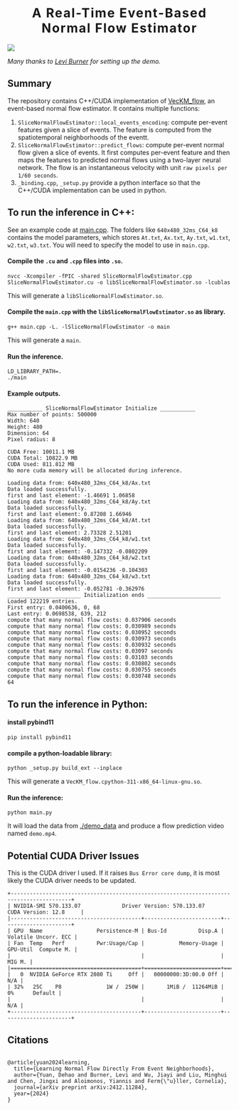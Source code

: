 <h1 align='center' style="text-align:center; font-weight:bold; font-size:2.0em;letter-spacing:2.0px;"> A Real-Time Event-Based Normal Flow Estimator </h1>

![](./assets/demo.gif)

*Many thanks to [Levi Burner](https://www.aftersomemath.com/) for setting up the demo.*
## Summary
The repository contains C++/CUDA implementation of [VecKM_flow](https://github.com/dhyuan99/VecKM_flow), an event-based normal flow estimator. It contains multiple functions:
1. `SliceNormalFlowEstimator::local_events_encoding`: compute per-event features given a slice of events. The feature is computed from the spatiotemporal neighborhoods of the eventt.
2. `SliceNormalFlowEstimator::predict_flows`: compute per-event normal flow given a slice of events. It first computes per-event feature and then maps the features to predicted normal flows using a two-layer neural network. The flow is an instantaneous velocity with unit `raw pixels per 1/60 seconds`.
3. `_binding.cpp`, `_setup.py` provide a python interface so that the C++/CUDA implementation can be used in python.

## To run the inference in C++:
See an example code at [main.cpp](main.cpp). The folders like `640x480_32ms_C64_k8` contains the model parameters, which stores `At.txt`, `Ax.txt`, `Ay.txt`, `w1.txt`, `w2.txt`, `w3.txt`. You will need to specify the model to use in `main.cpp`.

#### Compile the `.cu` and `.cpp` files into `.so`.
```
nvcc -Xcompiler -fPIC -shared SliceNormalFlowEstimator.cpp SliceNormalFlowEstimator.cu -o libSliceNormalFlowEstimator.so -lcublas
```
This will generate a `libSliceNormalFlowEstimator.so`.

#### Compile the `main.cpp` with the `libSliceNormalFlowEstimator.so` as library.
```
g++ main.cpp -L. -lSliceNormalFlowEstimator -o main
```
This will generate a `main`.

#### Run the inference.
```
LD_LIBRARY_PATH=.
./main
```

#### Example outputs.
```
___________ SliceNormalFlowEstimator Initialize ___________
Max number of points: 500000
Width: 640
Height: 480
Dimension: 64
Pixel radius: 8

CUDA Free: 10011.1 MB
CUDA Total: 10822.9 MB
CUDA Used: 811.812 MB
No more cuda memory will be allocated during inference.

Loading data from: 640x480_32ms_C64_k8/Ax.txt
Data loaded successfully.
first and last element: -1.46691 1.06858
Loading data from: 640x480_32ms_C64_k8/Ay.txt
Data loaded successfully.
first and last element: 0.87208 1.66946
Loading data from: 640x480_32ms_C64_k8/At.txt
Data loaded successfully.
first and last element: 2.73328 2.51201
Loading data from: 640x480_32ms_C64_k8/w1.txt
Data loaded successfully.
first and last element: -0.147332 -0.0802209
Loading data from: 640x480_32ms_C64_k8/w2.txt
Data loaded successfully.
first and last element: -0.0154236 -0.104303
Loading data from: 640x480_32ms_C64_k8/w3.txt
Data loaded successfully.
first and last element: -0.052781 -0.362976
_______________________ Initialization ends _______________________
Loaded 122219 entries.
First entry: 0.0400636, 0, 68
Last entry: 0.0698538, 639, 212
compute that many normal flow costs: 0.037906 seconds
compute that many normal flow costs: 0.030989 seconds
compute that many normal flow costs: 0.030952 seconds
compute that many normal flow costs: 0.030973 seconds
compute that many normal flow costs: 0.030932 seconds
compute that many normal flow costs: 0.03097 seconds
compute that many normal flow costs: 0.03103 seconds
compute that many normal flow costs: 0.030802 seconds
compute that many normal flow costs: 0.030755 seconds
compute that many normal flow costs: 0.030748 seconds
64
```

## To run the inference in Python:
#### install pybind11
```
pip install pybind11
```

#### compile a python-loadable library:
```
python _setup.py build_ext --inplace
```
This will generate a `VecKM_flow.cpython-311-x86_64-linux-gnu.so`.

#### Run the inference:
```
python main.py
```
It will load the data from [./demo_data](demo_data) and produce a flow prediction video named `demo.mp4`.

## Potential CUDA Driver Issues
This is the CUDA driver I used. If it raises `Bus Error core dump`, it is most likely the CUDA driver needs to be updated.
```
+-----------------------------------------------------------------------------------------+
| NVIDIA-SMI 570.133.07             Driver Version: 570.133.07     CUDA Version: 12.8     |
|-----------------------------------------+------------------------+----------------------+
| GPU  Name                 Persistence-M | Bus-Id          Disp.A | Volatile Uncorr. ECC |
| Fan  Temp   Perf          Pwr:Usage/Cap |           Memory-Usage | GPU-Util  Compute M. |
|                                         |                        |               MIG M. |
|=========================================+========================+======================|
|   0  NVIDIA GeForce RTX 2080 Ti     Off |   00000000:3D:00.0 Off |                  N/A |
| 32%   25C    P8              1W /  250W |       1MiB /  11264MiB |      0%      Default |
|                                         |                        |                  N/A |
+-----------------------------------------+------------------------+----------------------+
```

## Citations
```
```

```
@article{yuan2024learning,
  title={Learning Normal Flow Directly From Event Neighborhoods},
  author={Yuan, Dehao and Burner, Levi and Wu, Jiayi and Liu, Minghui and Chen, Jingxi and Aloimonos, Yiannis and Ferm{\"u}ller, Cornelia},
  journal={arXiv preprint arXiv:2412.11284},
  year={2024}
}
```
